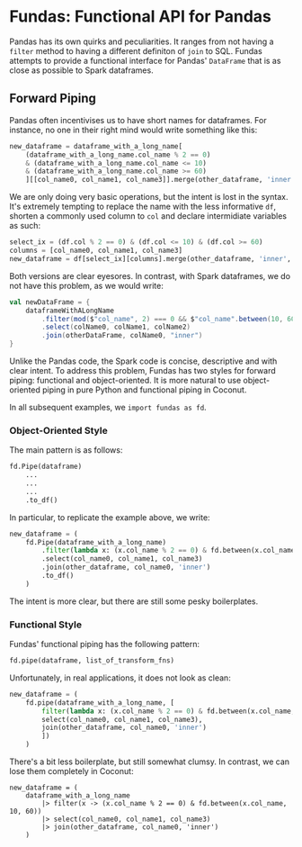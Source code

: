 # Fundas: Functional API for Pandas

Pandas has its own quirks and peculiarities. It ranges from not having a `filter` method to having a different definiton of `join` to SQL. Fundas attempts to provide a functional interface for Pandas' `DataFrame` that is as close as possible to Spark dataframes.

## Forward Piping

Pandas often incentivises us to have short names for dataframes. For instance, no one in their right mind would write something like this:

```python
new_dataframe = dataframe_with_a_long_name[
    (dataframe_with_a_long_name.col_name % 2 == 0)
    & (dataframe_with_a_long_name.col_name <= 10)
    & (dataframe_with_a_long_name.col_name >= 60)
    ][[col_name0, col_name1, col_name3]].merge(other_dataframe, 'inner', [col_name0])
```

We are only doing very basic operations, but the intent is lost in the syntax. It's extremely tempting to replace the name with the less informative `df`, shorten a commonly used column to `col` and declare intermidiate variables as such:

```python
select_ix = (df.col % 2 == 0) & (df.col <= 10) & (df.col >= 60)
columns = [col_name0, col_name1, col_name3]
new_dataframe = df[select_ix][columns].merge(other_dataframe, 'inner', [col_name0])
```

Both versions are clear eyesores. In contrast, with Spark dataframes, we do not have this problem, as we would write:

```scala
val newDataFrame = {
    dataframeWithALongName
        .filter(mod($"col_name", 2) === 0 && $"col_name".between(10, 60))
        .select(colName0, colName1, colName2)
        .join(otherDataFrame, colName0, "inner")
}
```

Unlike the Pandas code, the Spark code is concise, descriptive and with clear intent. To address this problem, Fundas has two styles for forward piping: functional and object-oriented. It is more natural to use object-oriented piping in pure Python and functional piping in Coconut.

In all subsequent examples, we `import fundas as fd`.

### Object-Oriented Style

The main pattern is as follows:

```python
fd.Pipe(dataframe)
    ...
    ...
    ...
    .to_df()
```

In particular, to replicate the example above, we write:

```python
new_dataframe = (
    fd.Pipe(dataframe_with_a_long_name)
        .filter(lambda x: (x.col_name % 2 == 0) & fd.between(x.col_name, 10, 60))
        .select(col_name0, col_name1, col_name3)
        .join(other_dataframe, col_name0, 'inner')
        .to_df()
    )
```

The intent is more clear, but there are still some pesky boilerplates.

### Functional Style

Fundas' functional piping has the following pattern:

```python
fd.pipe(dataframe, list_of_transform_fns)
```

Unfortunately, in real applications, it does not look as clean:

```python
new_dataframe = (
    fd.pipe(dataframe_with_a_long_name, [
        filter(lambda x: (x.col_name % 2 == 0) & fd.between(x.col_name, 10, 60)),
        select(col_name0, col_name1, col_name3),
        join(other_dataframe, col_name0, 'inner')
        ])
    )
```

There's a bit less boilerplate, but still somewhat clumsy. In contrast, we can lose them completely in Coconut:

```coconut
new_dataframe = (
    dataframe_with_a_long_name
        |> filter(x -> (x.col_name % 2 == 0) & fd.between(x.col_name, 10, 60))
        |> select(col_name0, col_name1, col_name3)
        |> join(other_dataframe, col_name0, 'inner')
    )
```
